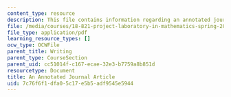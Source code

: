 ```yaml
---
content_type: resource
description: This file contains information regarding an annotated journal article.
file: /media/courses/18-821-project-laboratory-in-mathematics-spring-2013/7c76f6f1dfa05c17e5b5adf9545e5944_MIT18_821S13_annotatedjrnl.pdf
file_type: application/pdf
learning_resource_types: []
ocw_type: OCWFile
parent_title: Writing
parent_type: CourseSection
parent_uid: cc51014f-c167-ecae-32e3-b7759a8b851d
resourcetype: Document
title: An Annotated Journal Article
uid: 7c76f6f1-dfa0-5c17-e5b5-adf9545e5944
---
```

